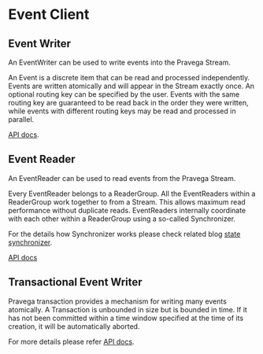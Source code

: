 # Event Client

## Event Writer

An EventWriter can be used to write events into the Pravega Stream.

An Event is a discrete item that can be read and processed independently.
Events are written atomically and will appear in the Stream exactly once. 
An optional routing key can be specified by the user. 
Events with the same routing key are guaranteed to be read back in the order they were written, 
while events with different routing keys may be read and processed in parallel.

[API docs](./doc/pravega_client/event/writer/struct.EventWriter.html).

## Event Reader

An EventReader can be used to read events from the Pravega Stream.

Every EventReader belongs to a ReaderGroup.
All the EventReaders within a ReaderGroup work together to from a Stream. This allows 
maximum read performance without duplicate reads. EventReaders internally coordinate with each other
within a ReaderGroup using a so-called Synchronizer.

For the details how Synchronizer works please check related blog [state synchronizer](https://blog.pravega.io/2019/02/15/exploring-state-synchronizer/).


[API docs](./doc/pravega_client/event/reader/struct.EventReader.html)

## Transactional Event Writer

Pravega transaction provides a mechanism for writing many events atomically.
A Transaction is unbounded in size but is bounded in time. If it has not been committed within a time window
specified at the time of its creation, it will be automatically aborted.

For more details please refer [API docs](./doc/pravega_client/event/writer/transactional_event_writer/index.html).
